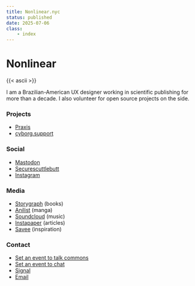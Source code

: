 ```yaml
---
title: Nonlinear.nyc
status: published
date: 2025-07-06
class:
    - index
---
```

# Nonlinear

{{< ascii >}}

I am a Brazilian-American UX designer working in scientific publishing for more than a decade. I also volunteer for open source projects on the side.

### Projects

- [Praxis](https://praxis.nyc)
- [cyborg.support](https://hackmd.io/@commonsgarden/cyborg-support)

### Social

- [Mastodon](https://social.praxis.nyc/@nonlinear/)
- [Securescuttlebutt](ssb://feed/ed25519/mUNqmOd_uRBGbk9YMOzaUypf_6aPhxYI0lk6-hRyyK4=)
- [Instagram](https://instagram.com/nonlinear)

### Media

- [Storygraph](https://app.thestorygraph.com/profile/nonlinear) (books)
- [Anilist](https://anilist.co/user/nicholasfrota/) (manga)
- [Soundcloud](https://soundcloud.com/nicholasfrota) (music)
- [Instapaper](https://www.instapaper.com/p/nonlinear) (articles)
- [Savee](https://savee.it/nonlinear) (inspiration)

### Contact

<!-- - [RSS feed](https://nonlinear.nyc/index.xml){:rel="alternate" type="application/rss+xml"} -->

- [Set an event to talk commons](https://zcal.co/nonlinear/commons)
- [Set an event to chat](https://zcal.co/nonlinear/chat)
- [Signal](sgnl://signal.me/#p/+19175121486)
- [Email](mailto:info@nicholasfrota.com)
